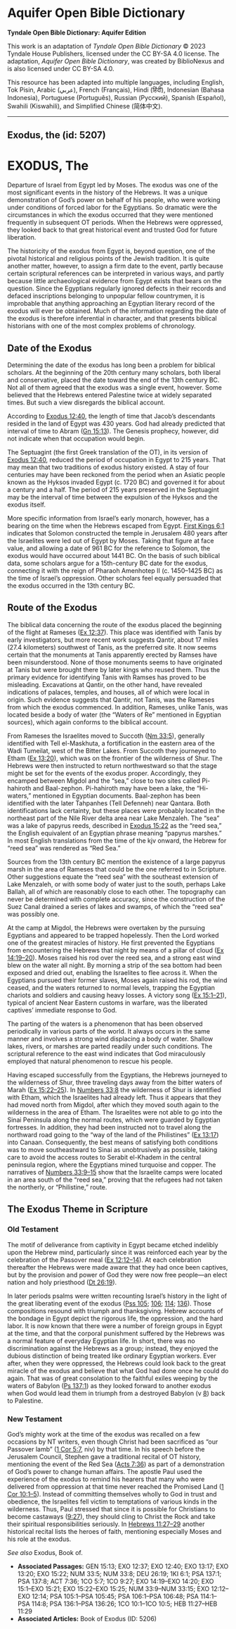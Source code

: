 # Aquifer Open Bible Dictionary

**Tyndale Open Bible Dictionary: Aquifer Edition**

This work is an adaptation of *Tyndale Open Bible Dictionary* © 2023 Tyndale House Publishers, licensed under the CC BY\-SA 4\.0 license. The adaptation, *Aquifer Open Bible Dictionary*, was created by BiblioNexus and is also licensed under CC BY\-SA 4\.0\.

This resource has been adapted into multiple languages, including English, Tok Pisin, Arabic (عربي), French (Français), Hindi (हिंदी), Indonesian (Bahasa Indonesia), Portuguese (Português), Russian (Русский), Spanish (Español), Swahili (Kiswahili), and Simplified Chinese (简体中文).



--------------------------------

## Exodus, the (id: 5207)

EXODUS, The
===========

Departure of Israel from Egypt led by Moses. The exodus was one of the most significant events in the history of the Hebrews. It was a unique demonstration of God’s power on behalf of his people, who were working under conditions of forced labor for the Egyptians. So dramatic were the circumstances in which the exodus occurred that they were mentioned frequently in subsequent OT periods. When the Hebrews were oppressed, they looked back to that great historical event and trusted God for future liberation.

The historicity of the exodus from Egypt is, beyond question, one of the pivotal historical and religious points of the Jewish tradition. It is quite another matter, however, to assign a firm date to the event, partly because certain scriptural references can be interpreted in various ways, and partly because little archaeological evidence from Egypt exists that bears on the question. Since the Egyptians regularly ignored defects in their records and defaced inscriptions belonging to unpopular fellow countrymen, it is improbable that anything approaching an Egyptian literary record of the exodus will ever be obtained. Much of the information regarding the date of the exodus is therefore inferential in character, and that presents biblical historians with one of the most complex problems of chronology.

Date of the Exodus
------------------

Determining the date of the exodus has long been a problem for biblical scholars. At the beginning of the 20th century many scholars, both liberal and conservative, placed the date toward the end of the 13th century BC. Not all of them agreed that the exodus was a single event, however. Some believed that the Hebrews entered Palestine twice at widely separated times. But such a view disregards the biblical account.

According to [Exodus 12:40](https://ref.ly/Exod12:40), the length of time that Jacob’s descendants resided in the land of Egypt was 430 years. God had already predicted that interval of time to Abram ([Gn 15:13](https://ref.ly/Gen15:13)). The Genesis prophecy, however, did not indicate when that occupation would begin.

The Septuagint (the first Greek translation of the OT), in its version of [Exodus 12:40](https://ref.ly/Exod12:40), reduced the period of occupation in Egypt to 215 years. That may mean that two traditions of exodus history existed. A stay of four centuries may have been reckoned from the period when an Asiatic people known as the Hyksos invaded Egypt (c. 1720 BC) and governed it for about a century and a half. The period of 215 years preserved in the Septuagint may be the interval of time between the expulsion of the Hyksos and the exodus itself.

More specific information from Israel’s early monarch, however, has a bearing on the time when the Hebrews escaped from Egypt. [First Kings 6:1](https://ref.ly/1Kgs6:1) indicates that Solomon constructed the temple in Jerusalem 480 years after the Israelites were led out of Egypt by Moses. Taking that figure at face value, and allowing a date of 961 BC for the reference to Solomon, the exodus would have occurred about 1441 BC. On the basis of such biblical data, some scholars argue for a 15th\-century BC date for the exodus, connecting it with the reign of Pharaoh Amenhotep II (c. 1450–1425 BC) as the time of Israel’s oppression. Other scholars feel equally persuaded that the exodus occurred in the 13th century BC.

Route of the Exodus
-------------------

The biblical data concerning the route of the exodus placed the beginning of the flight at Rameses ([Ex 12:37](https://ref.ly/Exod12:37)). This place was identified with Tanis by early investigators, but more recent work suggests Qantir, about 17 miles (27\.4 kilometers) southwest of Tanis, as the preferred site. It now seems certain that the monuments at Tanis apparently erected by Ramses have been misunderstood. None of those monuments seems to have originated at Tanis but were brought there by later kings who reused them. Thus the primary evidence for identifying Tanis with Ramses has proved to be misleading. Excavations at Qantir, on the other hand, have revealed indications of palaces, temples, and houses, all of which were local in origin. Such evidence suggests that Qantir, not Tanis, was the Rameses from which the exodus commenced. In addition, Rameses, unlike Tanis, was located beside a body of water (the “Waters of Re” mentioned in Egyptian sources), which again conforms to the biblical account.

From Rameses the Israelites moved to Succoth ([Nm 33:5](https://ref.ly/Num33:5)), generally identified with Tell el\-Maskhuta, a fortification in the eastern area of the Wadi Tumeilat, west of the Bitter Lakes. From Succoth they journeyed to Etham ([Ex 13:20](https://ref.ly/Exod13:20)), which was on the frontier of the wilderness of Shur. The Hebrews were then instructed to return northwestward so that the stage might be set for the events of the exodus proper. Accordingly, they encamped between Migdol and the “sea,” close to two sites called Pi\-hahiroth and Baal\-zephon. Pi\-hahiroth may have been a lake, the “Hi\-waters,” mentioned in Egyptian documents. Baal\-zephon has been identified with the later Tahpanhes (Tell Defenneh) near Qantara. Both identifications lack certainty, but these places were probably located in the northeast part of the Nile River delta area near Lake Menzaleh. The “sea” was a lake of papyrus reeds, described in [Exodus 15:22](https://ref.ly/Exod15:22) as the “reed sea,” the English equivalent of an Egyptian phrase meaning “papyrus marshes.” In most English translations from the time of the kjv onward, the Hebrew for “reed sea” was rendered as “Red Sea.”

Sources from the 13th century BC mention the existence of a large papyrus marsh in the area of Rameses that could be the one referred to in Scripture. Other suggestions equate the “reed sea” with the southeast extension of Lake Menzaleh, or with some body of water just to the south, perhaps Lake Ballah, all of which are reasonably close to each other. The topography can never be determined with complete accuracy, since the construction of the Suez Canal drained a series of lakes and swamps, of which the “reed sea” was possibly one.

At the camp at Migdol, the Hebrews were overtaken by the pursuing Egyptians and appeared to be trapped hopelessly. Then the Lord worked one of the greatest miracles of history. He first prevented the Egyptians from encountering the Hebrews that night by means of a pillar of cloud ([Ex 14:19–20](https://ref.ly/Exod14:19-Exod14:20)). Moses raised his rod over the reed sea, and a strong east wind blew on the water all night. By morning a strip of the sea bottom had been exposed and dried out, enabling the Israelites to flee across it. When the Egyptians pursued their former slaves, Moses again raised his rod, the wind ceased, and the waters returned to normal levels, trapping the Egyptian chariots and soldiers and causing heavy losses. A victory song ([Ex 15:1–21](https://ref.ly/Exod15:1-Exod15:21)), typical of ancient Near Eastern customs in warfare, was the liberated captives’ immediate response to God.

The parting of the waters is a phenomenon that has been observed periodically in various parts of the world. It always occurs in the same manner and involves a strong wind displacing a body of water. Shallow lakes, rivers, or marshes are parted readily under such conditions. The scriptural reference to the east wind indicates that God miraculously employed that natural phenomenon to rescue his people.

Having escaped successfully from the Egyptians, the Hebrews journeyed to the wilderness of Shur, three traveling days away from the bitter waters of Marah ([Ex 15:22–25](https://ref.ly/Exod15:22-Exod15:25)). In [Numbers 33:8](https://ref.ly/Num33:8) the wilderness of Shur is identified with Etham, which the Israelites had already left. Thus it appears that they had moved north from Migdol, after which they moved south again to the wilderness in the area of Etham. The Israelites were not able to go into the Sinai Peninsula along the normal routes, which were guarded by Egyptian fortresses. In addition, they had been instructed not to travel along the northward road going to the “way of the land of the Philistines” ([Ex 13:17](https://ref.ly/Exod13:17)) into Canaan. Consequently, the best means of satisfying both conditions was to move southeastward to Sinai as unobtrusively as possible, taking care to avoid the access routes to Serabit el\-Khadem in the central peninsula region, where the Egyptians mined turquoise and copper. The narratives of [Numbers 33:9–15](https://ref.ly/Num33:9-Num33:15) show that the Israelite camps were located in an area south of the “reed sea,” proving that the refugees had not taken the northerly, or “Philistine,” route.

The Exodus Theme in Scripture
-----------------------------

### Old Testament

The motif of deliverance from captivity in Egypt became etched indelibly upon the Hebrew mind, particularly since it was reinforced each year by the celebration of the Passover meal ([Ex 12:12–14](https://ref.ly/Exod12:12-Exod12:14)). At each celebration thereafter the Hebrews were made aware that they had once been captives, but by the provision and power of God they were now free people—an elect nation and holy priesthood ([Dt 26:19](https://ref.ly/Deut26:19)).

In later periods psalms were written recounting Israel’s history in the light of the great liberating event of the exodus ([Pss 105](https://ref.ly/Ps105:1-Ps105:45); [106](https://ref.ly/Ps106:1-Ps106:48); [114](https://ref.ly/Ps114:1-Ps114:8); [136](https://ref.ly/Ps136:1-Ps136:26)). Those compositions resound with triumph and thanksgiving. Hebrew accounts of the bondage in Egypt depict the rigorous life, the oppression, and the hard labor. It is now known that there were a number of foreign groups in Egypt at the time, and that the corporal punishment suffered by the Hebrews was a normal feature of everyday Egyptian life. In short, there was no discrimination against the Hebrews as a group; instead, they enjoyed the dubious distinction of being treated like ordinary Egyptian workers. Ever after, when they were oppressed, the Hebrews could look back to the great miracle of the exodus and believe that what God had done once he could do again. That was of great consolation to the faithful exiles weeping by the waters of Babylon ([Ps 137:1](https://ref.ly/Ps137:1)) as they looked forward to another exodus when God would lead them in triumph from a destroyed Babylon (v [8](https://ref.ly/Ps137:8)) back to Palestine.

### New Testament

God’s mighty work at the time of the exodus was recalled on a few occasions by NT writers, even though Christ had been sacrificed as “our Passover lamb” ([1 Cor 5:7](https://ref.ly/1Cor5:7), niv) by that time. In his speech before the Jerusalem Council, Stephen gave a traditional recital of OT history, mentioning the event of the Red Sea ([Acts 7:36](https://ref.ly/Acts7:36)) as part of a demonstration of God’s power to change human affairs. The apostle Paul used the experience of the exodus to remind his hearers that many who were delivered from oppression at that time never reached the Promised Land ([1 Cor 10:1–5](https://ref.ly/1Cor10:1-1Cor10:5)). Instead of committing themselves wholly to God in trust and obedience, the Israelites fell victim to temptations of various kinds in the wilderness. Thus, Paul stressed that since it is possible for Christians to become castaways ([9:27](https://ref.ly/1Cor9:27)), they should cling to Christ the Rock and take their spiritual responsibilities seriously. In [Hebrews 11:27–29](https://ref.ly/Heb11:27-Heb11:29) another historical recital lists the heroes of faith, mentioning especially Moses and his role at the exodus.

*See also* Exodus, Book of.

* **Associated Passages:** GEN 15:13; EXO 12:37; EXO 12:40; EXO 13:17; EXO 13:20; EXO 15:22; NUM 33:5; NUM 33:8; DEU 26:19; 1KI 6:1; PSA 137:1; PSA 137:8; ACT 7:36; 1CO 5:7; 1CO 9:27; EXO 14:19–EXO 14:20; EXO 15:1–EXO 15:21; EXO 15:22–EXO 15:25; NUM 33:9–NUM 33:15; EXO 12:12–EXO 12:14; PSA 105:1–PSA 105:45; PSA 106:1–PSA 106:48; PSA 114:1–PSA 114:8; PSA 136:1–PSA 136:26; 1CO 10:1–1CO 10:5; HEB 11:27–HEB 11:29
* **Associated Articles:** Book of Exodus (ID: 5206)

